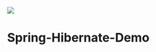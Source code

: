 ![](https://www.travis-ci.org/Pypy233/Spring-Hibernate-Demo.svg?branch=master)
# Spring-Hibernate-Demo
